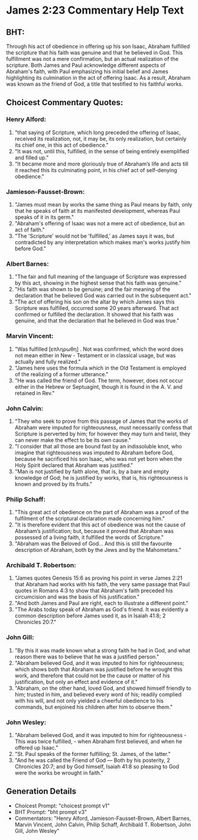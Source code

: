 # James 2:23 Commentary Help Text

## BHT:
Through his act of obedience in offering up his son Isaac, Abraham fulfilled the scripture that his faith was genuine and that he believed in God. This fulfillment was not a mere confirmation, but an actual realization of the scripture. Both James and Paul acknowledge different aspects of Abraham's faith, with Paul emphasizing his initial belief and James highlighting its culmination in the act of offering Isaac. As a result, Abraham was known as the friend of God, a title that testified to his faithful works.

## Choicest Commentary Quotes:
### Henry Alford:
1. "that saying of Scripture, which long preceded the offering of Isaac, received its realization, not, it may be, its only realization, but certainly its chief one, in this act of obedience."
2. "It was not, until this, fulfilled, in the sense of being entirely exemplified and filled up."
3. "It became more and more gloriously true of Abraham’s life and acts till it reached this its culminating point, in his chief act of self-denying obedience."

### Jamieson-Fausset-Brown:
1. "James must mean by works the same thing as Paul means by faith, only that he speaks of faith at its manifested development, whereas Paul speaks of it in its germ."
2. "Abraham's offering of Isaac was not a mere act of obedience, but an act of faith."
3. "The 'Scripture' would not be 'fulfilled,' as James says it was, but contradicted by any interpretation which makes man's works justify him before God."



### Albert Barnes:
1. "The fair and full meaning of the language of Scripture was expressed by this act, showing in the highest sense that his faith was genuine."
2. "His faith was shown to be genuine; and the fair meaning of the declaration that he believed God was carried out in the subsequent act."
3. "The act of offering his son on the altar by which James says this Scripture was fulfilled, occurred some 20 years afterward. That act confirmed or fulfilled the declaration. It showed that his faith was genuine, and that the declaration that he believed in God was true."

### Marvin Vincent:
1. "Was fulfilled [επληρωθη] . Not was confirmed, which the word does not mean either in New - Testament or in classical usage, but was actually and fully realized."
2. "James here uses the formula which in the Old Testament is employed of the realizing of a former utterance."
3. "He was called the friend of God. The term, however, does not occur either in the Hebrew or Septuagint, though it is found in the A. V. and retained in Rev."

### John Calvin:
1. "They who seek to prove from this passage of James that the works of Abraham were imputed for righteousness, must necessarily confess that Scripture is perverted by him; for however they may turn and twist, they can never make the effect to be its own cause."
2. "I consider that all those are bound fast by an indissoluble knot, who imagine that righteousness was imputed to Abraham before God, because he sacrificed his son Isaac, who was not yet born when the Holy Spirit declared that Abraham was justified."
3. "Man is not justified by faith alone, that is, by a bare and empty knowledge of God; he is justified by works, that is, his righteousness is known and proved by its fruits."

### Philip Schaff:
1. "This great act of obedience on the part of Abraham was a proof of the fulfilment of the scriptural declaration made concerning him."
2. "It is therefore evident that this act of obedience was not the cause of Abraham’s justification; but, because it proved that Abraham was possessed of a living faith, it fulfilled the words of Scripture."
3. "Abraham was the Beloved of God... And this is still the favourite description of Abraham, both by the Jews and by the Mahometans."

### Archibald T. Robertson:
1. "James quotes Genesis 15:6 as proving his point in verse James 2:21 that Abraham had works with his faith, the very same passage that Paul quotes in Romans 4:3 to show that Abraham's faith preceded his circumcision and was the basis of his justification."
2. "And both James and Paul are right, each to illustrate a different point."
3. "The Arabs today speak of Abraham as God's friend. It was evidently a common description before James used it, as in Isaiah 41:8; 2 Chronicles 20:7."

### John Gill:
1. "By this it was made known what a strong faith he had in God, and what reason there was to believe that he was a justified person."
2. "Abraham believed God, and it was imputed to him for righteousness; which shows both that Abraham was justified before he wrought this work, and therefore that could not be the cause or matter of his justification, but only an effect and evidence of it."
3. "Abraham, on the other hand, loved God, and showed himself friendly to him; trusted in him, and believed every word of his; readily complied with his will, and not only yielded a cheerful obedience to his commands, but enjoined his children after him to observe them."

### John Wesley:
1. "Abraham believed God, and it was imputed to him for righteousness - This was twice fulfilled, - when Abraham first believed, and when he offered up Isaac." 
2. "St. Paul speaks of the former fulfilling; St. James, of the latter." 
3. "And he was called the Friend of God — Both by his posterity, 2 Chronicles 20:7; and by God himself, Isaiah 41:8 so pleasing to God were the works be wrought in faith."


## Generation Details
- Choicest Prompt: "choicest prompt v1"
- BHT Prompt: "bht prompt v3"
- Commentators: "Henry Alford, Jamieson-Fausset-Brown, Albert Barnes, Marvin Vincent, John Calvin, Philip Schaff, Archibald T. Robertson, John Gill, John Wesley"
